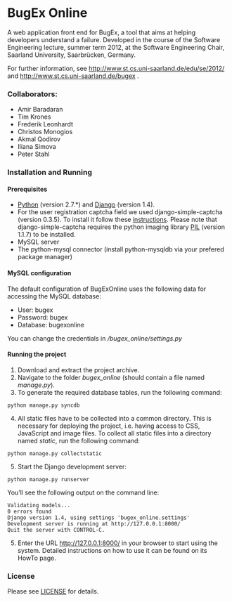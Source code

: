 # BugEx Online

A web application front end for BugEx, a tool that aims at helping developers understand a failure. Developed in the course of the Software Engineering lecture, summer term 2012, at the Software Engineering Chair, Saarland University, Saarbrücken, Germany. 

For further information, see http://www.st.cs.uni-saarland.de/edu/se/2012/ and http://www.st.cs.uni-saarland.de/bugex .

### Collaborators:

* Amir Baradaran
* Tim Krones
* Frederik Leonhardt
* Christos Monogios
* Akmal Qodirov
* Iliana Simova
* Peter Stahl

### Installation and Running

#### Prerequisites

* [Python](http://python.org/download/releases/2.7.3/) (version 2.7.*) and [Django](https://www.djangoproject.com/download/) (version 1.4). 
* For the user registration captcha field we used django-simple-captcha (version 0.3.5). To install it follow these [instructions](http://django-simple-captcha.readthedocs.org/en/latest/usage.html#installation). Please note that django-simple-captcha requires the python imaging library [PIL](http://www.pythonware.com/products/pil/) (version 1.1.7) to be installed. 
* MySQL server
* The python-mysql connector (install python-mysqldb via your prefered package manager)

#### MySQL configuration

The default configuration of BugExOnline uses the following data for accessing the MySQL database:
* User: bugex
* Password: bugex
* Database: bugexonline

You can change the credentials in */bugex_online/settings.py*

#### Running the project

1. Download and extract the project archive.
2. Navigate to the folder _bugex_online_ (should contain a file named _manage.py_).
3. To generate the required database tables, run the following command:  
<pre><code>python manage.py syncdb</code></pre>
4. All static files have to be collected into a common directory. This is necessary for deploying the project, i.e. having access to CSS, JavaScript and image files. To collect all static files into a directory named *static*, run the following command:
<pre><code>python manage.py collectstatic</code></pre>
5. Start the Django development server:  
<pre><code>python manage.py runserver</code></pre>  
You’ll see the following output on the command line:  
<pre><code>Validating models...      
0 errors found
Django version 1.4, using settings 'bugex_online.settings'
Development server is running at http://127.0.0.1:8000/
Quit the server with CONTROL-C.</code></pre>

5. Enter the URL http://127.0.0.1:8000/ in your browser to start using the system. Detailed instructions on how to use it can be found on its HowTo page. 

### License

Please see [LICENSE](LICENSE.md) for details.